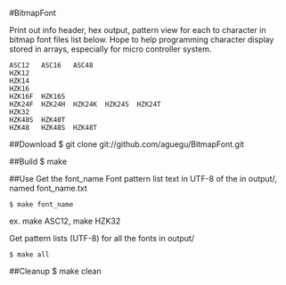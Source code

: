 #BitmapFont

Print out info header, hex output, pattern view for each to character in bitmap font files list below. Hope to help programming character display stored in arrays, especially for micro controller system.

	ASC12	ASC16 	ASC48
	HZK12
	HZK14
	HZK16
	HZK16F 	HZK16S
	HZK24F	HZK24H	HZK24K	HZK24S	HZK24T
	HZK32
	HZK40S	HZK40T
	HZK48	HZK48S	HZK48T

##Download
	$ git clone git://github.com/aguegu/BitmapFont.git

##Build
	$ make 

##Use
Get the font_name Font pattern list text in UTF-8 of the in output/, named font_name.txt

	$ make font_name

ex. make ASC12, make HZK32

Get pattern lists (UTF-8) for all the fonts in output/

	$ make all

##Cleanup
	$ make clean

